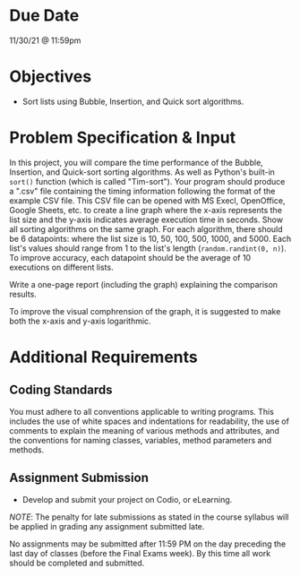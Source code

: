 
# Due Date
11/30/21 @ 11:59pm

# Objectives
 - Sort lists using Bubble, Insertion, and Quick sort algorithms.

# Problem Specification & Input
In this project, you will compare the time performance of the Bubble,
Insertion, and Quick-sort sorting algorithms. As well as Python's built-in
`sort()` function (which is called "Tim-sort"). Your program should produce a ".csv" file
containing the timing information following the format of the example CSV file.
This CSV file can be opened with MS Execl, OpenOffice, Google Sheets, etc. to
create a line graph where the x-axis represents the list size
and the y-axis indicates average execution time in seconds.
Show all sorting algorithms on the same graph. For each algorithm, there should be
6 datapoints: where the list size is 10, 50, 100, 500, 1000, and 5000. Each list's
values should range from 1 to the list's length (`random.randint(0, n)`).
To improve accuracy, each datapoint should be the average of 10 executions on
different lists.

Write a one-page report (including the graph) explaining the comparison results.

To improve the visual comphrension of the graph, it is suggested to make both
the x-axis and y-axis logarithmic.

# Additional Requirements
## Coding Standards
You must adhere to all conventions applicable to writing programs. This includes the use of white spaces and indentations for readability, the use of comments to explain the meaning of various methods and attributes, and the conventions for naming classes, variables, method parameters and methods.

## Assignment Submission
 - Develop and submit your project on Codio, or eLearning.

*NOTE*: The penalty for late submissions as stated in the course syllabus will be applied in grading any assignment submitted late.

No assignments may be submitted after 11:59 PM on the day preceding the last day of classes (before the Final Exams week). By this time all work should be completed and submitted.
